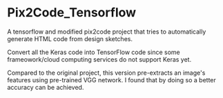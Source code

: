 # Pix2Code_Tensorflow

A tensorflow and modified pix2code project that tries to automatically generate HTML code from design sketches. 

Convert all the Keras code into TensorFlow code since some frameowork/cloud computing services do not support Keras yet. 

Compared to the original project, this version pre-extracts an image's features using pre-trained VGG network. I found that by doing
so a better accuracy can be achieved. 
